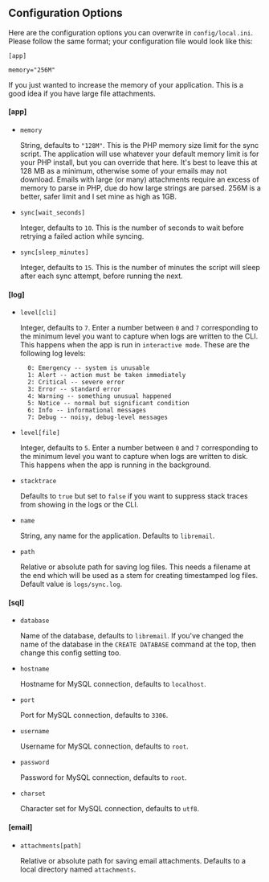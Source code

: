 ## Configuration Options

Here are the configuration options you can overwrite in `config/local.ini`. Please follow the same format; your configuration file would look like this:

```
[app]

memory="256M"
```

If you just wanted to increase the memory of your application. This is a good idea if you have large file attachments.

#### [app]

* `memory`

  String, defaults to `"128M"`. This is the PHP memory size limit for the
  sync script. The application will use whatever your default memory limit
  is for your PHP install, but you can override that here. It's best to
  leave this at 128 MB as a minimum, otherwise some of your emails may not
  download. Emails with large (or many) attachments require an excess of
  memory to parse in PHP, due do how large strings are parsed. 256M is a
  better, safer limit and I set mine as high as 1GB.

* `sync[wait_seconds]`

  Integer, defaults to `10`. This is the number of seconds to wait before
  retrying a failed action while syncing.

* `sync[sleep_minutes]`

  Integer, defaults to `15`. This is the number of minutes the script will
  sleep after each sync attempt, before running the next.

#### [log]

* `level[cli]`

  Integer, defaults to `7`. Enter a number between `0` and `7` corresponding to
the minimum level you want to capture when logs are written to the CLI. This
happens when the app is run in `interactive mode`. These are the following log
levels:

        0: Emergency -- system is unusable
        1: Alert -- action must be taken immediately
        2: Critical -- severe error
        3: Error -- standard error
        4: Warning -- something unusual happened
        5: Notice -- normal but significant condition
        6: Info -- informational messages
        7: Debug -- noisy, debug-level messages

* `level[file]`

  Integer, defaults to `5`. Enter a number between `0` and `7` corresponding to
the minimum level you want to capture when logs are written to disk. This
happens when the app is running in the background.

* `stacktrace`

  Defaults to `true` but set to `false` if you want to suppress stack traces
  from showing in the logs or the CLI.

* `name`

  String, any name for the application. Defaults to `libremail`.

* `path`

  Relative or absolute path for saving log files. This needs a filename at the
  end which will be used as a stem for creating timestamped log files. Default
  value is `logs/sync.log`.

#### [sql]

* `database`

  Name of the database, defaults to `libremail`. If you've changed the name of
  the database in the `CREATE DATABASE` command at the top, then change this
  config setting too.

* `hostname`

  Hostname for MySQL connection, defaults to `localhost`.

* `port`

  Port for MySQL connection, defaults to `3306`.

* `username`

  Username for MySQL connection, defaults to `root`.

* `password`

  Password for MySQL connection, defaults to `root`.

* `charset`

  Character set for MySQL connection, defaults to `utf8`.

#### [email]

* `attachments[path]`

  Relative or absolute path for saving email attachments. Defaults to a local
directory named `attachments`.
